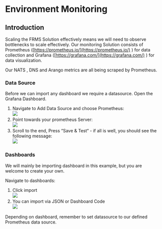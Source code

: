 # Environment Monitoring

## Introduction

Scaling the FRMS Solution effectively means we will need to observe bottlenecks to scale effectively. Our monitoring Solution consists of Prometheus ([https://prometheus.io/](https://prometheus.io/) ) for data collection and Grafana ([https://grafana.com/](https://grafana.com/) ) for data visualization.  
  
Our NATS , DNS and Arango metrics are all being scraped by Prometheus.

### Data Source

Before we can import any dashboard we require a datasource. Open the Grafana Dashboard.

1. Navigate to Add Data Source and choose Prometheus:  
    ![](../../images/image-20230816-092251.png)
2. Point towards your prometheus Server:  
    ![](../../images/image-20230816-092358.png)
3. Scroll to the end, Press “Save & Test“ - if all is well, you should see the following message:  
    ![](../../images/image-20230816-092504.png)

### Dashboards

We will mainly be importing dashboard in this example, but you are welcome to create your own.  
  
Navigate to dashboards:  

1. Click import  
    ![](../../images/image-20230816-094039.png)
2. You can import via JSON or Dashboard Code  
    ![](../../images/image-20230816-094109.png)
  
Depending on dashboard, remember to set datasource to our defined Prometheus data source.
